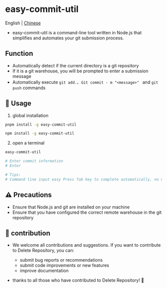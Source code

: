 # easy-commit-util
<span> English | <a href= "./README.zh.md"> Chinese </a></span>

-   easy-commit-util is a command-line tool written in Node.js that simplifies and automates your git submission process.

## Function

-   Automatically detect if the current directory is a git repository
-   If it is a git warehouse, you will be prompted to enter a submission message
-   Automatically execute `git add.`、`Git commit - m "<message>" ` and `git push` commands

## 🚀 Usage
1.  global installation
```bash
pnpm install -g easy-commit-util

npm install -g easy-commit-util
```
2. open a terminal
```bash
easy-commit-util

# Enter commit information
# Enter

# Tips:
# Command line input easy Press Tab key to complete automatically, no need to manually type the name
```

## ⚠️ Precautions

-   Ensure that Node.js and git are installed on your machine
-   Ensure that you have configured the correct remote warehouse in the git repository

## 🙌 contribution

-   We welcome all contributions and suggestions. If you want to contribute to Delete Repository, you can:
    -   submit bug reports or recommendations
    -   submit code improvements or new features
    -   improve documentation

-   thanks to all those who have contributed to Delete Repository! 🎉
